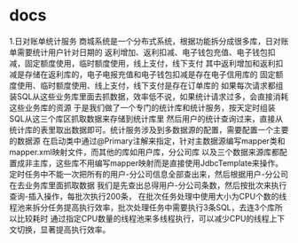 # docs
1.日对账单统计服务
  商城系统是一个分布式系统，根据功能拆分成很多库，日对账单需要统计用户针对日期的
  返利增加、返利扣减、电子钱包充值、电子钱包扣减，固定额度使用，临时额度使用，线上支付，线下支付
  其中返利增加和返利扣减是存储在返利库的，电子电报充值和电子钱包扣减是存在电子信用库的
  固定额度使用、临时额度使用、线上支付，线下支付是存在订单库的
  如果每次请求都组装SQL从这些业务库里面去抓数据，效率低不说，如果统计请求过多，会直接消耗这些业务库的资源
  于是我们做了一个专门的统计库和统计服务，按天定时组装SQL从这三个库区抓取数据来存储到统计库里
  然后用户的统计查询过来，直接从统计库的表里取出数据即可。统计服务涉及到多数据源的配置，需要配置一个主要的数据源
  在启动类中通过@Primary注解来指定，针对主数据源编写mapper类和mapper.xml映射文件，而其他的库如用户库，分公司库
  以及三个数据来源库都配置成非主库，这些库不用编写mapper映射而是直接使用JdbcTemplate来操作。
  定时任务中不能一次把所有的用户-分公司信息全部查出来，然后根据用户-分公司在去业务库里面抓取数据
  我们是先查出总得用户-分公司条数，然后按批次来执行查询-插入操作，每批次执行200条，
  在批次任务处理中使用大小为CPU个数的线程池来拆分任务提高执行效率，批次处理任务中需要执行3条SQL，去连3个库所以比较耗时
  通过指定CPU数量的线程池来多线程执行，可以减少CPU的线程上下文切换，显著提高执行效率。
